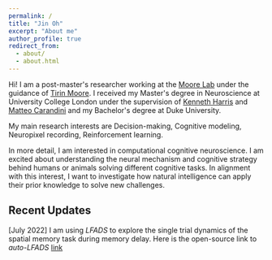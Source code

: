 ```yaml
---
permalink: /
title: "Jin Oh"
excerpt: "About me"
author_profile: true
redirect_from: 
  - about/
  - about.html
---
```


Hi! I am a post-master's researcher working at the [Moore Lab](https://www.moorelabstanford.com) under the guidance of [Tirin Moore](https://profiles.stanford.edu/tirin-moore). I received my Master's degree in Neuroscience at University College London under the supervision of [Kenneth Harris](https://scholar.google.com/citations?user=jcYBNfIAAAAJ&hl=en) and [Matteo Carandini](https://scholar.google.com/citations?user=R3PGFHsAAAAJ&hl=en) and my Bachelor's degree at Duke University.

My main research interests are Decision-making, Cognitive modeling, Neuropixel recording, Reinforcement learning.

In more detail, I am interested in computational cognitive neuroscience. I am excited about understanding the neural mechanism and cognitive strategy behind humans or animals solving different cognitive tasks. In alignment with this interest, I want to investigate how natural intelligence can apply their prior knowledge to solve new challenges.

## Recent Updates

[July 2022] I am using *LFADS* to explore the single trial dynamics of the spatial memory task during memory delay. Here is the open-source link to *auto-LFADS* [link](https://github.com/snel-repo/autolfads-tf2)
